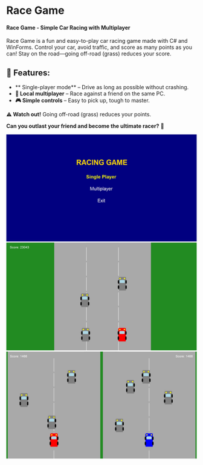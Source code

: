 
# **Race Game**

#### Race Game - Simple Car Racing with Multiplayer
Race Game is a fun and easy-to-play car racing game made with C# and WinForms. Control your car, avoid traffic, and score as many points as you can! Stay on the road—going off-road (grass) reduces your score.

## 🏁 **Features:**  
- ** Single-player mode** – Drive as long as possible without crashing.  
- **👥 Local multiplayer** – Race against a friend on the same PC.  
- **🎮 Simple controls** – Easy to pick up, tough to master.  

**⚠️ Watch out!** Going off-road (grass) reduces your points.  

**Can you outlast your friend and become the ultimate racer?** 🚀  

![Main Menu](./screenshots/menu.jpg)
![Single Player Mode](./screenshots/singlePlayer.jpg)
![Multi Player Mode](./screenshots/multiPlayer.jpg)